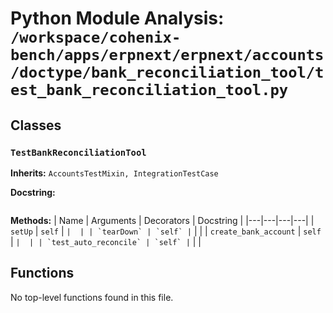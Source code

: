# Python Module Analysis: `/workspace/cohenix-bench/apps/erpnext/erpnext/accounts/doctype/bank_reconciliation_tool/test_bank_reconciliation_tool.py`

## Classes

### `TestBankReconciliationTool`
**Inherits:** `AccountsTestMixin, IntegrationTestCase`


**Docstring:**
```

```

**Methods:**
| Name | Arguments | Decorators | Docstring |
|---|---|---|---|
| `setUp` | `self` | `` |  |
| `tearDown` | `self` | `` |  |
| `create_bank_account` | `self` | `` |  |
| `test_auto_reconcile` | `self` | `` |  |





## Functions

No top-level functions found in this file.
